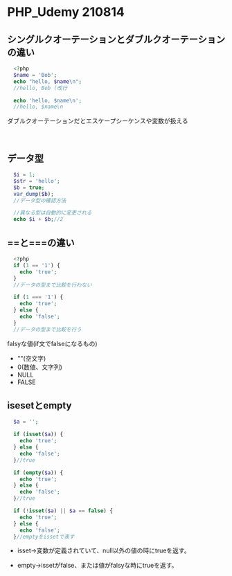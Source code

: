 # PHP_Udemy 210814

## シングルクオーテーションとダブルクオーテーションの違い
```php
  <?php 
  $name = 'Bob';
  echo "hello, $name\n";
  //hello, Bob (改行

  echo 'hello, $name\n';
  //hello, $name\n
```
ダブルクオーテーションだとエスケープシーケンスや変数が扱える

<br>

## データ型

```php
  $i = 1;
  $str = 'hello';
  $b = true;
  var_dump($b);
  //データ型の確認方法

  //異なる型は自動的に変更される
  echo $i + $b;//2
```

## ==と===の違い
```php
  <?php 
  if (1 == '1') {
    echo 'true';
  }
  //データの型まで比較を行わない

  if (1 === '1') {
    echo 'true';
  } else {
    echo 'false';
  }
  //データの型まで比較を行う
```
falsyな値(if文でfalseになるもの)

* ""(空文字)
* 0(数値、文字列)
* NULL
* FALSE

## isesetとempty
```php
  $a = '';

  if (isset($a)) {
    echo 'true';
  } else {
    echo 'false';
  }//true

  if (empty($a)) {
    echo 'true';
  } else {
    echo 'false';
  }//true

  if (!isset($a) || $a == false) {
    echo 'true';
  } else {
    echo 'false';
  }//emptyをissetで表す
```
- isset->変数が定義されていて、null以外の値の時にtrueを返す。
 
 - empty->issetがfalse、または値がfalsyな時にtrueを返す。
```php
```
```php
```